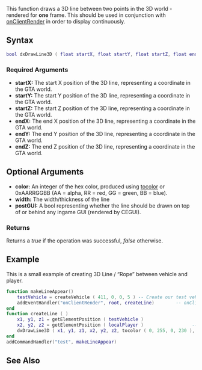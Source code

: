This function draws a 3D line between two points in the 3D world - rendered for **one** frame. This should be used in conjunction with [onClientRender](/onClientRender.md "wikilink") in order to display continuously.

Syntax
------

``` lua
bool dxDrawLine3D ( float startX, float startY, float startZ, float endX, float endY, float endZ[, int color = white, int width = 1, bool postGUI = false ] )
```

### Required Arguments

-   **startX:** The start X position of the 3D line, representing a coordinate in the GTA world.
-   **startY:** The start Y position of the 3D line, representing a coordinate in the GTA world.
-   **startZ:** The start Z position of the 3D line, representing a coordinate in the GTA world.
-   **endX:** The end X position of the 3D line, representing a coordinate in the GTA world.
-   **endY:** The end Y position of the 3D line, representing a coordinate in the GTA world.
-   **endZ:** The end Z position of the 3D line, representing a coordinate in the GTA world.

Optional Arguments
------------------

-   **color:** An integer of the hex color, produced using [tocolor](/tocolor.md "wikilink") or 0xAARRGGBB (AA = alpha, RR = red, GG = green, BB = blue).
-   **width:** The width/thickness of the line
-   **postGUI:** A bool representing whether the line should be drawn on top of or behind any ingame GUI (rendered by CEGUI).

### Returns

Returns a *true* if the operation was successful, *false* otherwise.

Example
-------

This is a small example of creating 3D Line / “Rope” between vehicle and player.

``` lua
function makeLineAppear()
    testVehicle = createVehicle ( 411, 0, 0, 5 ) -- Create our test vehicle.
    addEventHandler("onClientRender", root, createLine)        -- onClientRender keeps the 3D Line visible.
end
function createLine ( )
    x1, y1, z1 = getElementPosition ( testVehicle )                       -- Get test vehicles position.
    x2, y2, z2 = getElementPosition ( localPlayer )                  -- Get local players position.
    dxDrawLine3D ( x1, y1, z1, x2, y2, z2, tocolor ( 0, 255, 0, 230 ), 2) -- Create 3D Line between test vehicle and local player.
end
addCommandHandler("test", makeLineAppear)
```

See Also
--------
